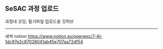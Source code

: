 <h2>SeSAC 과정 업로드</h2>
과정내 코딩, 필기파일 업로드용 깃허브

--- 
새싹 notion
<https://www.notion.so/openexc/7-AI-1dc97e2c87028041ab45e707aa72df54>
